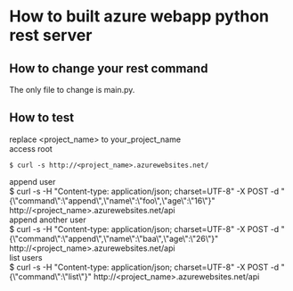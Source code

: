 # How to built azure webapp python rest server

## How to change your rest command
The only file to change is main.py.  

## How to test
replace \<project_name\> to your_project_name  
access root  
```
$ curl -s http://<project_name>.azurewebsites.net/  
```
append user  
$ curl -s -H "Content-type: application/json; charset=UTF-8" -X POST -d "{\\"command\\":\\"append\\",\\"name\\":\\"foo\\",\\"age\\":\\"16\\"}" http://\<project_name\>.azurewebsites.net/api  
append another user  
$ curl -s -H "Content-type: application/json; charset=UTF-8" -X POST -d "{\\"command\\":\\"append\\",\\"name\\":\\"baa\\",\\"age\\":\\"26\\"}" http://\<project_name\>.azurewebsites.net/api  
list users  
$ curl -s -H "Content-type: application/json; charset=UTF-8" -X POST -d "{\\"command\\":\\"list\\"}" http://\<project_name\>.azurewebsites.net/api
